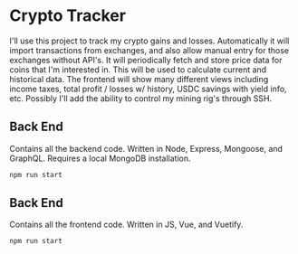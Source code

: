 # Crypto Tracker

I'll use this project to track my crypto gains and losses. Automatically it will import transactions from exchanges, and also allow manual entry for those exchanges without API's. It will periodically fetch and store price data for coins that I'm interested in. This will be used to calculate current and historical data. The frontend will show many different views including income taxes, total profit / losses w/ history, USDC savings with yield info, etc. Possibly I'll add the ability to control my mining rig's through SSH.

## Back End
Contains all the backend code. Written in Node, Express, Mongoose, and GraphQL. Requires a local MongoDB installation.
```sh
npm run start
```
## Back End
Contains all the frontend code. Written in JS, Vue, and Vuetify.
```sh
npm run start
```